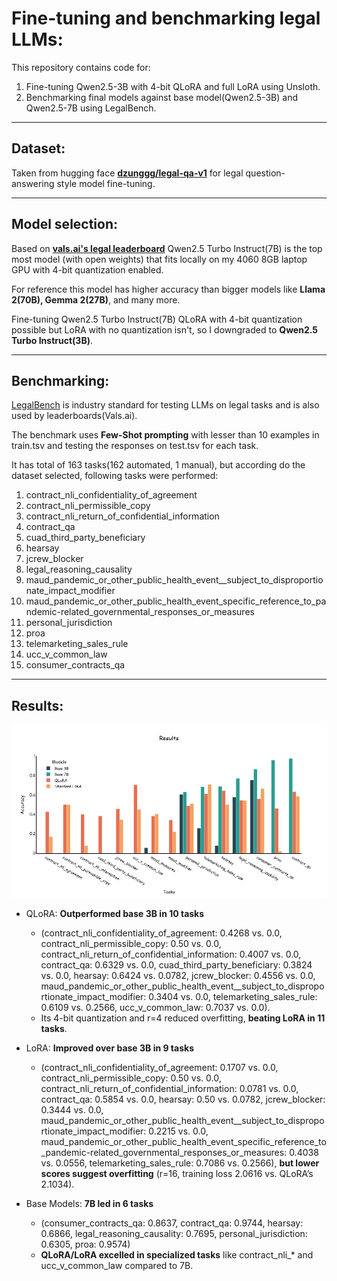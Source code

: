 # Fine-tuning and benchmarking legal LLMs:

This repository contains code for:
1. Fine-tuning Qwen2.5-3B with 4-bit QLoRA and full LoRA using Unsloth.
2. Benchmarking final models against base model(Qwen2.5-3B) and Qwen2.5-7B using LegalBench.

---

## Dataset:

Taken from hugging face **[dzunggg/legal-qa-v1](https://huggingface.co/datasets/dzunggg/legal-qa-v1)** for legal question-answering style model fine-tuning.

---

## Model selection:

Based on **[vals.ai's legal leaderboard](https://www.vals.ai/benchmarks/legal_bench)** Qwen2.5 Turbo Instruct(7B) is the top most model (with open weights) that fits locally on my 4060 8GB laptop GPU with 4-bit quantization enabled.

For reference this model has higher accuracy than bigger models like **Llama 2(70B), Gemma 2(27B)**, and many more.

Fine-tuning Qwen2.5 Turbo Instruct(7B) QLoRA with 4-bit quantization possible but LoRA with no quantization isn't, so I downgraded to **Qwen2.5 Turbo Instruct(3B)**.

---

## Benchmarking:

[LegalBench](https://github.com/HazyResearch/legalbench) is industry standard for testing LLMs on legal tasks and is also used by leaderboards(Vals.ai).

The benchmark uses **Few-Shot prompting** with lesser than 10 examples in train.tsv and testing the responses on test.tsv for each task.

It has total of 163 tasks(162 automated, 1 manual), but according do the dataset selected, following tasks were performed:

1.  contract_nli_confidentiality_of_agreement
2.  contract_nli_permissible_copy
3.  contract_nli_return_of_confidential_information
4.  contract_qa
5.  cuad_third_party_beneficiary
6.  hearsay
7.  jcrew_blocker
8.  legal_reasoning_causality
9.  maud_pandemic_or_other_public_health_event__subject_to_disproportionate_impact_modifier
10. 
    maud_pandemic_or_other_public_health_event_specific_reference_to_pandemic-related_governmental_responses_or_measures
11. personal_jurisdiction
12. proa
13. telemarketing_sales_rule
14. ucc_v_common_law
15. consumer_contracts_qa

---

## Results:

![results](/results.png)

- QLoRA: **Outperformed base 3B in 10 tasks**
  - (contract_nli_confidentiality_of_agreement: 0.4268 vs. 0.0, contract_nli_permissible_copy: 0.50 vs. 0.0, contract_nli_return_of_confidential_information: 0.4007 vs. 0.0, contract_qa: 0.6329 vs. 0.0, cuad_third_party_beneficiary: 0.3824 vs. 0.0, hearsay: 0.6424 vs. 0.0782, jcrew_blocker: 0.4556 vs. 0.0, maud_pandemic_or_other_public_health_event__subject_to_disproportionate_impact_modifier: 0.3404 vs. 0.0, telemarketing_sales_rule: 0.6109 vs. 0.2566, ucc_v_common_law: 0.7037 vs. 0.0). 
  - Its 4-bit quantization and r=4 reduced overfitting, **beating LoRA in 11 tasks**.

- LoRA: **Improved over base 3B in 9 tasks**
  -  (contract_nli_confidentiality_of_agreement: 0.1707 vs. 0.0, contract_nli_permissible_copy: 0.50 vs. 0.0, contract_nli_return_of_confidential_information: 0.0781 vs. 0.0, contract_qa: 0.5854 vs. 0.0, hearsay: 0.50 vs. 0.0782, jcrew_blocker: 0.3444 vs. 0.0, maud_pandemic_or_other_public_health_event__subject_to_disproportionate_impact_modifier: 0.2215 vs. 0.0, maud_pandemic_or_other_public_health_event_specific_reference_to_pandemic-related_governmental_responses_or_measures: 0.4038 vs. 0.0556, telemarketing_sales_rule: 0.7086 vs. 0.2566), **but lower scores suggest overfitting** (r=16, training loss 2.0616 vs. QLoRA’s 2.1034).

- Base Models: **7B led in 6 tasks**
  -  (consumer_contracts_qa: 0.8637, contract_qa: 0.9744, hearsay: 0.6866, legal_reasoning_causality: 0.7695, personal_jurisdiction: 0.6305, proa: 0.9574)
  -  **QLoRA/LoRA excelled in specialized tasks** like contract_nli_* and ucc_v_common_law compared to 7B.



